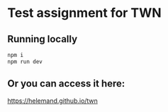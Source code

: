 # Test assignment for TWN

## Running locally

```bash
npm i
npm run dev
```

## Or you can access it here:
https://helemand.github.io/twn
